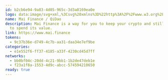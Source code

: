 ```yaml
---
id: b2cb6e94-9a83-4d05-965c-3d3a8169ea0e
logo: data:image/svg+xml,%3Csvg%20xmlns%3D%22http%3A%2F%2Fwww.w3.org%2F2000%2Fsvg%22%20width%3D%2248%22%20height%3D%2248%22%20fill%3D%22none%22%3E%3Cpath%20fill%3D%22url(%23a)%22%20d%3D%22M24%2047.999c13.255%200%2024-10.745%2024-24s-10.745-24-24-24-24%2010.745-24%2024%2010.745%2024%2024%2024Z%22%2F%3E%3Cmask%20id%3D%22b%22%20width%3D%2223%22%20height%3D%2231%22%20x%3D%2213%22%20y%3D%2210%22%20maskUnits%3D%22userSpaceOnUse%22%20style%3D%22mask-type%3Aluminance%22%3E%3Cpath%20fill%3D%22%23fff%22%20d%3D%22M35.19%2010.045H13.394v30.512H35.19V10.045Z%22%2F%3E%3C%2Fmask%3E%3Cg%20fill%3D%22%231F1C1C%22%20mask%3D%22url(%23b)%22%3E%3Cpath%20d%3D%22M24.203%2019.651c-.51-.471-1.52-1.122-3.271-1.113-1.752.008-1.466.928-1.466.928s-.036.75%201.108.773c1.145.024%202.372.07%203.367.45.995.378.772-.567.262-1.038Zm-4.141%201.714c-.105.065-.132.247-.01.27.692.128%201.787.361%203.008.16.115-.018.098-.18.014-.262-.433-.431-1.596-1.036-3.012-.168Z%22%2F%3E%3Cpath%20d%3D%22M34.458%2033.429a.149.149%200%200%200-.264.04c-.713%202.154-1.296%201.626-1.566%201.163a1.983%201.983%200%200%201-.207-.525c-.68-2.752-.057-5.288-.057-5.288.37%201.172%201.34%201.52%201.837%201.62a.149.149%200%200%200%20.152-.058.157.157%200%200%200%20.012-.166c-1.904-3.798-.778-5.408-.778-5.408.327.37.867.404%201.208.385a.152.152%200%200%200%20.132-.096.16.16%200%200%200-.027-.163c-1.38-1.55-1.485-2.076-1.539-4.702-.03-1.456-.531-2.221-.998-2.62a3.981%203.981%200%200%201-1.195-1.706c-1.862-5.326-5.345-6.03-8.578-5.83-4.013.247-6.15%203.373-7.164%204.931-1.072%201.647-1.909%204.082-1.852%204.827.056.745.732.629.732%201.49%200%20.862-1.308%201.578-.794%204%20.227%201.067%201.147%201.867.733%204.304-.74%204.381%202.56%209.704%203.382%2010.498.1.096.274.019.256-.12-.128-.977.06-2.334.06-2.334%201.653%203.606%206.277%202.937%207.725%202.628a.155.155%200%200%200%20.105-.222.153.153%200%200%200-.065-.067c-1.462-.79-1.796-2.396-1.796-2.396%201.455.7%202.387.583%202.837.433a.154.154%200%200%200%20.102-.128.155.155%200%200%200-.07-.15c-.438-.28-1.106-1.437-1.611-2.568a2.763%202.763%200%200%201%20.389-2.87c.591-.718%201.367-1.72%202.249-2.785.184-.225.44-.006.538.238%201.288%203.283%202.965%205.758%204.12%206.44.838.527%201.756.622%202.168.29%201.137-.912.236-2.486-.176-3.085Zm-13.95-3.056c-1.382.085-1.067-1.744-2.082-1.699-1.088.05-.762%201.444-1.491%201.529-.73.085-.645-2.048-.133-2.295.807-.389%201.752-.482%202.508-.455.896.031%201.752-.004%202.154.873.476%201.035.426%201.964-.956%202.047Zm8.74-13.066c-1.837%201.112-1.946%201.661-2.209%203.616-.058.43-.117.932.076%201.216.436.642%201.266%201.117%201.038%202.2-.542%202.578-1.972%205.6-3.89%206.545-.232.113-.496-.117-.55-.372-.214-1.021-.723-2.879-.86-3.485-.684-3.474-3.94-3.522-4.03-2.858-.027.198.659.458%201.095.603.4.134.413.715.015.853a1.094%201.094%200%200%201-.323.052c-.805-.056-1.825.008-2.286.042a.614.614%200%200%201-.429-.132.634.634%200%200%201-.23-.391c-.18-1.064.138-1.445.523-2.455.191-.502.437-1.516.522-2.036a3.43%203.43%200%200%200-.004-.864%206.314%206.314%200%200%201-.04-.895c.027-.963.12-1.75.842-1.75%201.299%200%204.047.004%204.482-.646.456-.68-2.09-.021-4.828-.11a.219.219%200%200%201-.144-.062.227.227%200%200%201-.068-.142c0-.017-.003-.033-.005-.05a.36.36%200%200%201%20.204-.354.344.344%200%200%201%20.14-.032c1.461-.018%202.573-.122%202.865-.555.298-.444-1.18-.245-2.854-.23-.214%200-.392-.002-.38-.22v-.007a.356.356%200%200%201%20.1-.23.344.344%200%200%201%20.224-.103c.985-.066%201.405-.143%201.447-.463.04-.32-.102-.288-1.191-.225-.237.014-.17-.169-.035-.368.34-.51%201.86-1.98%205.224-1.872%205.762.186%205.58%204.34%205.756%205.35a.424.424%200%200%201-.197.43Z%22%2F%3E%3C%2Fg%3E%3Cdefs%3E%3CradialGradient%20id%3D%22a%22%20cx%3D%220%22%20cy%3D%220%22%20r%3D%221%22%20gradientTransform%3D%22rotate(90%200%2024)%20scale(28.4652)%22%20gradientUnits%3D%22userSpaceOnUse%22%3E%3Cstop%20stop-color%3D%22%23F0C0BF%22%2F%3E%3Cstop%20offset%3D%221%22%20stop-color%3D%22%23EC6F6F%22%2F%3E%3C%2FradialGradient%3E%3C%2Fdefs%3E%3C%2Fsvg%3E
name: Mai Finance / QiDao
description: Mai Finance is a way for you to keep your crypto and still be able
  to spend its value.
link: https://www.mai.finance
tokens:
  - 9c37b36e-d749-4c7b-aa31-daa34e7ef9be
categories:
  - e1e552f6-ff37-4185-a33f-4230cd45d7ff
networks:
  - bb0bf04c-20dd-4c21-9bb1-1b2de47deb1e
  - f23a1f8a-1553-4d9c-abcc-574594210650
ready: true
---
```

